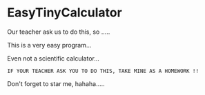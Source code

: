 # EasyTinyCalculator

Our teacher ask us to do this, so .....

This is a very easy program...

Even not a scientific calculator...

`IF YOUR TEACHER ASK YOU TO DO THIS, TAKE MINE AS A HOMEWORK !!`

Don't forget to star me, hahaha.....

